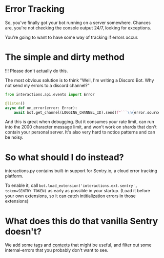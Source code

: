 # Error Tracking

So, you've finally got your bot running on a server somewhere.  Chances are, you're not checking the console output 24/7, looking for exceptions.

You're going to want to have some way of tracking if errors occur.

# The simple and dirty method

!!! Please don't actually do this.

The most obvious solution is to think "Well, I'm writing a Discord Bot.  Why not send my errors to a discord channel?"

```python
from interactions.api.events import Error

@listen()
async def on_error(error: Error):
    await bot.get_channel(LOGGING_CHANNEL_ID).send(f"```\n{error.source}\n{error.error}\n```")
```

And this is great when debugging.  But it consumes your rate limit, can run into the 2000 character message limit, and won't work on shards that don't contain your personal server.  It's also very hard to notice patterns and can be noisy.

# So what should I do instead?

interactions.py contains built-in support for Sentry.io, a cloud error tracking platform.

To enable it, call `bot.load_extension('interactions.ext.sentry', token=SENTRY_TOKEN)` as early as possible in your startup. (Load it before your own extensions, so it can catch intitialization errors in those extensions)

# What does this do that vanilla Sentry doesn't?

We add some [tags](https://docs.sentry.io/platforms/python/enriching-events/tags/) and [contexts](https://docs.sentry.io/platforms/python/enriching-events/context/) that might be useful, and filter out some internal-errors that you probably don't want to see.
